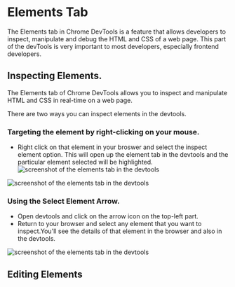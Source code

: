 # Elements Tab

The Elements tab in Chrome DevTools is a feature that allows developers to inspect, manipulate and debug the HTML and CSS of a web page. This part of the devTools is very important to most developers, especially frontend developers.


## Inspecting Elements.

The Elements tab of Chrome DevTools allows you to inspect and manipulate HTML and CSS in real-time on a web page.

There are two ways you can inspect elements in the devtools.

### Targeting the element by right-clicking on your mouse.

- Right click on that element in your broswer and select the inspect element option. This will open up the element tab in the devtools and the particular element selected will be highlighted.
![screenshot of the elements tab in the devtools](https://res.cloudinary.com/dharme/image/upload/v1681406558/screenshot-rocks_5_lp858j.png)

![screenshot of the elements tab in the devtools](https://res.cloudinary.com/dharme/image/upload/v1681406555/screenshot-rocks_4_dx91qq.png)

### Using the Select Element Arrow.

- Open devtools and click on the arrow icon on the top-left part.
- Return to your browser and select any element that you want to inspect.You'll see the details of that element in the browser and also in the devtools.

![screenshot of the elements tab in the devtools](https://res.cloudinary.com/dharme/image/upload/v1681406555/screenshot-rocks_6_btqvcx.png)

## Editing Elements